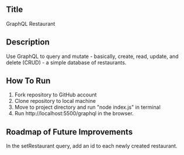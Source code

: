 ## Title

GraphQL Restaurant

## Description

Use GraphQL to query and mutate - basically, create, read, update, and delete (CRUD) - a simple database of restaurants.

## How To Run

1. Fork repository to GitHub account
2. Clone repository to local machine
3. Move to project directory and run "node index.js" in terminal
4. Run http://localhost:5500/graphql in the browser.

## Roadmap of Future Improvements

In the setRestaurant query, add an id to each newly created restaurant.
